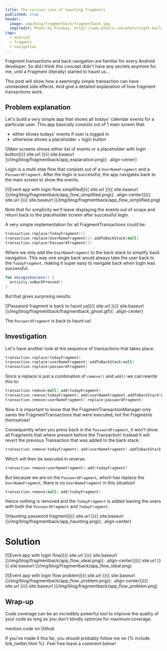 ```yaml
---
title: The curious case of haunting fragments
published: true
header:
  image: img/blog/fragmentback/fragmentback.jpg
  imgcredit: Photo by Pixabay, https://www.pexels.com/photo/night-building-forest-trees-42263/, cropped
tags:
  - android
  - fragment
  - navigation
---
```

Fragment transactions and back navigation are familiar for every Android developer. So did I think this concept didn't have any secrets anymore for me, until a Fragment (literally) started to haunt us...

This post will show how a seemingly simple transaction can have unintended side effects. And give a detailed explanation of how fragment transactions work.

## Problem explanation
Let's build a very simple app that shows all todays' calendar events for a particular user. This app basically consists out of 1 main screen that:

- either shows todays' events if user is logged in
- otherwise shows a placeholder + login button

![Main screens shows either list of events or a placeholder with login button]({{ site.url }}{{ site.baseurl }}/img/blog/fragmentback/app_explanation.png){: .align-center}

Login is a multi step flow that consists out of a `UserNameFragment` and a `PasswordFragment`. After the login is successful, the app navigates back to the main screen to show the events.

[![Event app with login flow simplified]({{ site.url }}{{ site.baseurl }}/img/blog/fragmentback/app_flow_simplified.png){: .align-center}]({{ site.url }}{{ site.baseurl }}/img/blog/fragmentback/app_flow_simplified.png)

Note that for simplicity we'll leave displaying the events out of scope and return back to the placeholder screen after successful login.

A very simple implementation for all FragmentTransactions could be:

```kotlin
transaction.replace(TodayFragment())
transaction.replace(UserNameFragment()).addToBackStack(null)
transaction.replace(PasswordFragment())
```

Where we only add the `UserNameFragment` to the back stack to simplify back navigation. This way one single back would always take the user back to the `TodayFragment`, making it super easy to navigate back when login was successful.

```kotlin
fun onLoginSuccess() {
  activity.onBackPressed()
}
```

But that gives surprising results:

![Password fragment is back to haunt us]({{ site.url }}{{ site.baseurl }}/img/blog/fragmentback/fragmentback_ghost.gif){: .align-center}

The `PasswordFragment` is back to haunt us!

## Investigation
Let's have another look at the sequence of transactions that takes place:

```kotlin
transaction.replace(todayFragment)
transaction.replace(userNameFragment).addToBackStack(null)
transaction.replace(passwordFragment)
```

Since a replace is just a combination of `remove()` and `add()` we can rewrite this to:

```kotlin
transaction.remove(null).add(todayFragment)
transaction.remove(todayFragment).add(userNameFragment.addToBackStack(null)
transaction.remove(userNameFragment).replace(passwordFragment)
```

Now it is important to know that the FragmentTransactionManager only saves the FragmentTransactions that were executed, not the Fragments themselves!

Consequently when you press back in the `PasswordFragment`, it won't show all Fragments that where present before the Transaction! Instead it will revert the previous Transaction that was added to the back stack:

```kotlin
transaction.remove(todayFragment).add(userNameFragment).addToBackStack(null)
```

Which will then be executed in reverse:

```kotlin
transaction.remove(userNameFragment).add(todayFragment)
```

But because we are on the `PasswordFragment`, which has replace the `UserNameFragment`, there is no `UserNameFragment` in this situation!

```kotlin
transaction.remove(null).add(todayFragment)
```

Hence nothing is removed and the `TodayFragment` is added leaving the users with both the `PasswordFragment` and `TodayFragment`.

![Haunting password fragment]({{ site.url }}{{ site.baseurl }}/img/blog/fragmentback/app_haunting.png){: .align-center}

# Solution

[![Event app with login flow]({{ site.url }}{{ site.baseurl }}/img/blog/fragmentback/app_flow_ideal.png){: .align-center}]({{ site.url }}{{ site.baseurl }}/img/blog/fragmentback/app_flow_ideal.png)



[![Event app with login flow problem]({{ site.url }}{{ site.baseurl }}/img/blog/fragmentback/app_flow_problem.png){: .align-center}]({{ site.url }}{{ site.baseurl }}/img/blog/fragmentback/app_flow_problem.png)

## Wrap-up
Code coverage can be an incredibly powerful tool to improve the quality of your code as long as you don't blindly optimize for maximum coverage.

mention code on Github

If you've made it this far, you should probably follow me on {% include link_twitter.html %}. Feel free leave a comment below!
